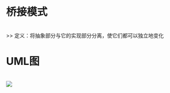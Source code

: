 # 桥接模式
<br>>> 定义：将抽象部分与它的实现部分分离，使它们都可以独立地变化<br>
# UML图
<br>![](https://github.com/GitDino/BridgePatternDemo/blob/master/Images/Bridge_icon.png)
